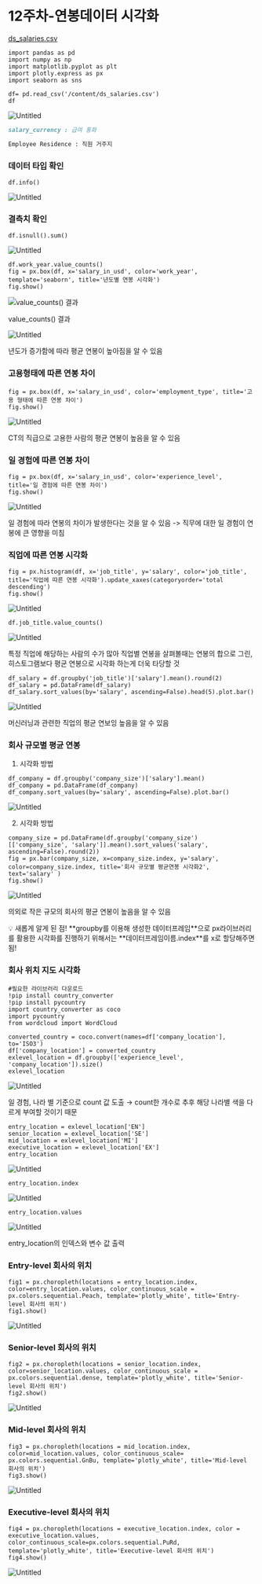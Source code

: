 # 12주차-연봉데이터 시각화

[ds_salaries.csv](https://github.com/bjh0507/Study/blob/main/%EC%95%84%EB%A7%88%EC%A1%B4%EB%8D%B0%EC%9D%B4%ED%84%B0_EDA/ds_salaries.csv)

```
import pandas as pd
import numpy as np
import matplotlib.pyplot as plt
import plotly.express as px
import seaborn as sns

df= pd.read_csv('/content/ds_salaries.csv')
df
```

![Untitled](https://github.com/bjh0507/Study/blob/main/%EC%95%84%EB%A7%88%EC%A1%B4%EB%8D%B0%EC%9D%B4%ED%84%B0_EDA/6-1.png)

```markdown
salary_currency : 급여 통화

Employee Residence : 직원 거주지
```

### 데이터 타입 확인

```
df.info()
```

![Untitled](https://github.com/bjh0507/Study/blob/main/%EC%95%84%EB%A7%88%EC%A1%B4%EB%8D%B0%EC%9D%B4%ED%84%B0_EDA/6-2.png)

### 결측치 확인

```
df.isnull().sum()
```

![Untitled](https://github.com/bjh0507/Study/blob/main/%EC%95%84%EB%A7%88%EC%A1%B4%EB%8D%B0%EC%9D%B4%ED%84%B0_EDA/6-3.png)

```
df.work_year.value_counts()
fig = px.box(df, x='salary_in_usd', color='work_year', template='seaborn', title='년도별 연봉 시각화')
fig.show()
```

![value_counts() 결과](https://github.com/bjh0507/Study/blob/main/%EC%95%84%EB%A7%88%EC%A1%B4%EB%8D%B0%EC%9D%B4%ED%84%B0_EDA/6-4.png)

value_counts() 결과

![Untitled](https://github.com/bjh0507/Study/blob/main/%EC%95%84%EB%A7%88%EC%A1%B4%EB%8D%B0%EC%9D%B4%ED%84%B0_EDA/6-5.png)

년도가 증가함에 따라 평균 연봉이 높아짐을 알 수 있음

### 고용형태에 따른 연봉 차이

```
fig = px.box(df, x='salary_in_usd', color='employment_type', title='고용 형태에 따른 연봉 차이')
fig.show()
```

![Untitled](https://github.com/bjh0507/Study/blob/main/%EC%95%84%EB%A7%88%EC%A1%B4%EB%8D%B0%EC%9D%B4%ED%84%B0_EDA/6-6.png)

CT의 직급으로 고용한 사람의 평균 연봉이 높음을 알 수 있음

### 일 경험에 따른 연봉 차이

```
fig = px.box(df, x='salary_in_usd', color='experience_level', title='일 경험에 따른 연봉 차이')
fig.show()
```

![Untitled](https://github.com/bjh0507/Study/blob/main/%EC%95%84%EB%A7%88%EC%A1%B4%EB%8D%B0%EC%9D%B4%ED%84%B0_EDA/6-7.png)

일 경험에 따라 연봉의 차이가 발생한다는 것을 알 수 있음 -> 직무에 대한 일 경험이 연봉에 큰 영향을 미침

### 직업에 따른 연봉 시각화

```
fig = px.histogram(df, x='job_title', y='salary', color='job_title', title='직업에 따른 연봉 시각화').update_xaxes(categoryorder='total descending')
fig.show()
```

![Untitled](https://github.com/bjh0507/Study/blob/main/%EC%95%84%EB%A7%88%EC%A1%B4%EB%8D%B0%EC%9D%B4%ED%84%B0_EDA/6-8.png)

```
df.job_title.value_counts()
```

![Untitled](https://github.com/bjh0507/Study/blob/main/%EC%95%84%EB%A7%88%EC%A1%B4%EB%8D%B0%EC%9D%B4%ED%84%B0_EDA/6-9.png)

특정 직업에 해당하는 사람의 수가 많아 직업별 연봉을 살펴볼때는 연봉의 합으로 그린, 히스토그램보다 평균 연봉으로 시각화 하는게 더욱 타당할 것 

```
df_salary = df.groupby('job_title')['salary'].mean().round(2)
df_salary = pd.DataFrame(df_salary)
df_salary.sort_values(by='salary', ascending=False).head(5).plot.bar()
```

![Untitled](https://github.com/bjh0507/Study/blob/main/%EC%95%84%EB%A7%88%EC%A1%B4%EB%8D%B0%EC%9D%B4%ED%84%B0_EDA/6-10.png)

머신러닝과 관련한 직업의 평균 연보잉 높음을 알 수 있음

### 회사 규모별 평균 연봉

1) 시각화 방법

```
df_company = df.groupby('company_size')['salary'].mean()
df_company = pd.DataFrame(df_company)
df_company.sort_values(by='salary', ascending=False).plot.bar()
```

![Untitled](https://github.com/bjh0507/Study/blob/main/%EC%95%84%EB%A7%88%EC%A1%B4%EB%8D%B0%EC%9D%B4%ED%84%B0_EDA/6-11.png)

2) 시각화 방법

```
company_size = pd.DataFrame(df.groupby('company_size')[['company_size', 'salary']].mean().sort_values('salary', ascending=False).round(2))
fig = px.bar(company_size, x=company_size.index, y='salary', color=company_size.index, title='회사 규모별 평균연봉 시각화2', text='salary' )
fig.show()
```

![Untitled](https://github.com/bjh0507/Study/blob/main/%EC%95%84%EB%A7%88%EC%A1%B4%EB%8D%B0%EC%9D%B4%ED%84%B0_EDA/6-12.png)

의외로 작은 규모의 회사의 평균 연봉이 높음을 알 수 있음

<aside>
💡 새롭게 알게 된 점!
**groupby를 이용해 생성한 데이터프레임**으로 px라이브러리를 활용한 시각화를 진행하기 위해서는 **데이터프레임이름.index**를 x로 할당해주면 됨!

</aside>

### 회사 위치 지도 시각화

```
#필요한 라이브러리 다운로드
!pip install country_converter
!pip install pycountry
import country_converter as coco
import pycountry
from wordcloud import WordCloud
```

```
converted_country = coco.convert(names=df['company_location'], to='ISO3')
df['company_location'] = converted_country
exlevel_location = df.groupby(['experience_level', 'company_location']).size()
exlevel_location
```

![Untitled](https://github.com/bjh0507/Study/blob/main/%EC%95%84%EB%A7%88%EC%A1%B4%EB%8D%B0%EC%9D%B4%ED%84%B0_EDA/6-13.png)

일 경험, 나라 별 기준으로 count 값 도출 → count한 개수로 추후 해당 나라별 색을 다르게 부여할 것이기 때문

```
entry_location = exlevel_location['EN']
senior_location = exlevel_location['SE']
mid_location = exlevel_location['MI']
executive_location = exlevel_location['EX']
entry_location
```

![Untitled](https://github.com/bjh0507/Study/blob/main/%EC%95%84%EB%A7%88%EC%A1%B4%EB%8D%B0%EC%9D%B4%ED%84%B0_EDA/6-14.png)

```
entry_location.index
```

![Untitled](https://github.com/bjh0507/Study/blob/main/%EC%95%84%EB%A7%88%EC%A1%B4%EB%8D%B0%EC%9D%B4%ED%84%B0_EDA/6-15.png)

```
entry_location.values
```

![Untitled](https://github.com/bjh0507/Study/blob/main/%EC%95%84%EB%A7%88%EC%A1%B4%EB%8D%B0%EC%9D%B4%ED%84%B0_EDA/6-16.png)

entry_location의 인덱스와 변수 값 출력

### Entry-level 회사의 위치

```
fig1 = px.choropleth(locations = entry_location.index, color=entry_location.values, color_continuous_scale = px.colors.sequential.Peach, template='plotly_white', title='Entry-level 회사의 위치')
fig1.show()
```

![Untitled](https://github.com/bjh0507/Study/blob/main/%EC%95%84%EB%A7%88%EC%A1%B4%EB%8D%B0%EC%9D%B4%ED%84%B0_EDA/6-17.png)

### Senior-level 회사의 위치

```
fig2 = px.choropleth(locations = senior_location.index, color=senior_location.values, color_continuous_scale = px.colors.sequential.dense, template='plotly_white', title='Senior-level 회사의 위치')
fig2.show()
```

![Untitled](https://github.com/bjh0507/Study/blob/main/%EC%95%84%EB%A7%88%EC%A1%B4%EB%8D%B0%EC%9D%B4%ED%84%B0_EDA/6-18.png)

### Mid-level 회사의 위치

```
fig3 = px.choropleth(locations = mid_location.index, color=mid_location.values, color_continuous_scale= px.colors.sequential.GnBu, template='plotly_white', title='Mid-level 회사의 위치')
fig3.show()
```

![Untitled](https://github.com/bjh0507/Study/blob/main/%EC%95%84%EB%A7%88%EC%A1%B4%EB%8D%B0%EC%9D%B4%ED%84%B0_EDA/6-19.png)

### Executive-level 회사의 위치

```
fig4 = px.choropleth(locations = executive_location.index, color = executive_location.values, color_continuous_scale=px.colors.sequential.PuRd, template='plotly_white', title='Executive-level 회사의 위치')
fig4.show()
```

![Untitled](https://github.com/bjh0507/Study/blob/main/%EC%95%84%EB%A7%88%EC%A1%B4%EB%8D%B0%EC%9D%B4%ED%84%B0_EDA/6-20.png)
